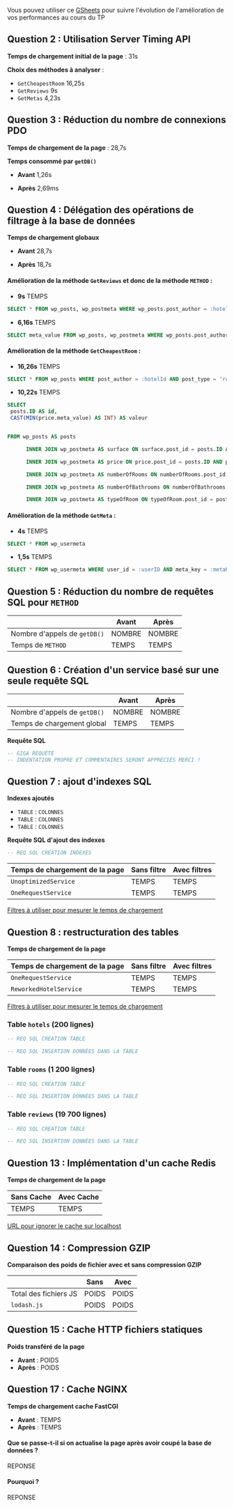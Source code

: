 Vous pouvez utiliser ce [GSheets](https://docs.google.com/spreadsheets/d/13Hw27U3CsoWGKJ-qDAunW9Kcmqe9ng8FROmZaLROU5c/copy?usp=sharing) pour suivre l'évolution de l'amélioration de vos performances au cours du TP 

## Question 2 : Utilisation Server Timing API

**Temps de chargement initial de la page** : 31s

**Choix des méthodes à analyser** :

- `GetCheapestRoom` 16,25s
- `GetReviews` 9s
- `GetMetas` 4,23s



## Question 3 : Réduction du nombre de connexions PDO

**Temps de chargement de la page** : 28,7s

**Temps consommé par `getDB()`** 

- **Avant** 1,26s

- **Après** 2,69ms


## Question 4 : Délégation des opérations de filtrage à la base de données

**Temps de chargement globaux** 

- **Avant** 28,7s

- **Après** 18,7s


#### Amélioration de la méthode `GetReviews` et donc de la méthode `METHOD` :

- **9s** TEMPS

```sql
SELECT * FROM wp_posts, wp_postmeta WHERE wp_posts.post_author = :hotelId AND wp_posts.ID = wp_postmeta.post_id AND meta_key = 'rating' AND post_type = 'review'
```

- **6,16s** TEMPS

```sql
SELECT meta_value FROM wp_posts, wp_postmeta WHERE wp_posts.post_author = :hotelId AND wp_posts.ID = wp_postmeta.post_id AND meta_key = 'rating' AND post_type = 'review'
```



#### Amélioration de la méthode `GetCheapestRoom` :

- **16,26s** TEMPS

```sql
SELECT * FROM wp_posts WHERE post_author = :hotelId AND post_type = 'room'
```

- **10,22s** TEMPS

```sql
SELECT
 posts.ID AS id,
 CAST(MIN(price.meta_value) AS INT) AS valeur


FROM wp_posts AS posts

      INNER JOIN wp_postmeta AS surface ON surface.post_id = posts.ID AND surface.meta_key = 'surface'

      INNER JOIN wp_postmeta AS price ON price.post_id = posts.ID AND price.meta_key = 'price'

      INNER JOIN wp_postmeta AS numberOfRooms ON numberOfRooms.post_id = posts.ID AND numberOfRooms.meta_key='bedrooms_count'

      INNER JOIN wp_postmeta AS numberOfBathrooms ON numberOfBathrooms.post_id = posts.ID AND numberOfBathrooms.meta_key = 'bathrooms_count'

      INNER JOIN wp_postmeta AS typeOfRoom ON typeOfRoom.post_id = posts.ID AND typeOfRoom.meta_key = 'type'
```



#### Amélioration de la méthode `GetMeta` :

- **4s** TEMPS

```sql
SELECT * FROM wp_usermeta
```

- **1,5s** TEMPS

```sql
SELECT * FROM wp_usermeta WHERE user_id = :userID AND meta_key = :metaKey
```



## Question 5 : Réduction du nombre de requêtes SQL pour `METHOD`

|                              | **Avant** | **Après** |
|------------------------------|-----------|-----------|
| Nombre d'appels de `getDB()` | NOMBRE    | NOMBRE    |
 | Temps de `METHOD`            | TEMPS     | TEMPS     |

## Question 6 : Création d'un service basé sur une seule requête SQL

|                              | **Avant** | **Après** |
|------------------------------|-----------|-----------|
| Nombre d'appels de `getDB()` | NOMBRE    | NOMBRE    |
| Temps de chargement global   | TEMPS     | TEMPS     |

**Requête SQL**

```SQL
-- GIGA REQUÊTE
-- INDENTATION PROPRE ET COMMENTAIRES SERONT APPRÉCIÉS MERCI !
```

## Question 7 : ajout d'indexes SQL

**Indexes ajoutés**

- `TABLE` : `COLONNES`
- `TABLE` : `COLONNES`
- `TABLE` : `COLONNES`

**Requête SQL d'ajout des indexes** 

```sql
-- REQ SQL CREATION INDEXES
```

| Temps de chargement de la page | Sans filtre | Avec filtres |
|--------------------------------|-------------|--------------|
| `UnoptimizedService`           | TEMPS       | TEMPS        |
| `OneRequestService`            | TEMPS       | TEMPS        |
[Filtres à utiliser pour mesurer le temps de chargement](http://localhost/?types%5B%5D=Maison&types%5B%5D=Appartement&price%5Bmin%5D=200&price%5Bmax%5D=230&surface%5Bmin%5D=130&surface%5Bmax%5D=150&rooms=5&bathRooms=5&lat=46.988708&lng=3.160778&search=Nevers&distance=30)




## Question 8 : restructuration des tables

**Temps de chargement de la page**

| Temps de chargement de la page | Sans filtre | Avec filtres |
|--------------------------------|-------------|--------------|
| `OneRequestService`            | TEMPS       | TEMPS        |
| `ReworkedHotelService`         | TEMPS       | TEMPS        |

[Filtres à utiliser pour mesurer le temps de chargement](http://localhost/?types%5B%5D=Maison&types%5B%5D=Appartement&price%5Bmin%5D=200&price%5Bmax%5D=230&surface%5Bmin%5D=130&surface%5Bmax%5D=150&rooms=5&bathRooms=5&lat=46.988708&lng=3.160778&search=Nevers&distance=30)

### Table `hotels` (200 lignes)

```SQL
-- REQ SQL CREATION TABLE
```

```SQL
-- REQ SQL INSERTION DONNÉES DANS LA TABLE
```

### Table `rooms` (1 200 lignes)

```SQL
-- REQ SQL CREATION TABLE
```

```SQL
-- REQ SQL INSERTION DONNÉES DANS LA TABLE
```

### Table `reviews` (19 700 lignes)

```SQL
-- REQ SQL CREATION TABLE
```

```SQL
-- REQ SQL INSERTION DONNÉES DANS LA TABLE
```


## Question 13 : Implémentation d'un cache Redis

**Temps de chargement de la page**

| Sans Cache | Avec Cache |
|------------|------------|
| TEMPS      | TEMPS      |
[URL pour ignorer le cache sur localhost](http://localhost?skip_cache)

## Question 14 : Compression GZIP

**Comparaison des poids de fichier avec et sans compression GZIP**

|                       | Sans  | Avec  |
|-----------------------|-------|-------|
| Total des fichiers JS | POIDS | POIDS |
| `lodash.js`           | POIDS | POIDS |

## Question 15 : Cache HTTP fichiers statiques

**Poids transféré de la page**

- **Avant** : POIDS
- **Après** : POIDS

## Question 17 : Cache NGINX

**Temps de chargement cache FastCGI**

- **Avant** : TEMPS
- **Après** : TEMPS

#### Que se passe-t-il si on actualise la page après avoir coupé la base de données ?

REPONSE

#### Pourquoi ?

REPONSE
